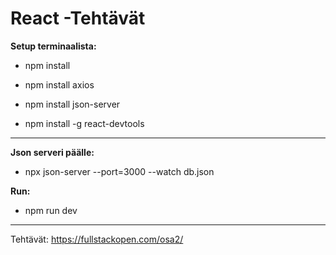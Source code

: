 # React -Tehtävät

**Setup terminaalista:**

- npm install
- npm install axios
- npm install json-server

- npm install -g react-devtools

---

**Json serveri päälle:**
- npx json-server --port=3000 --watch db.json

**Run:**
- npm run dev

---

Tehtävät:
https://fullstackopen.com/osa2/
